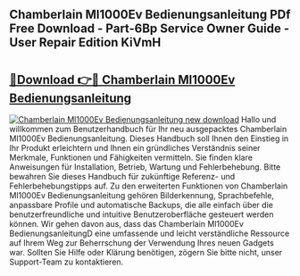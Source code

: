 ## Chamberlain Ml1000Ev Bedienungsanleitung PDf Free Download - Part-6Bp Service Owner Guide - User Repair Edition KiVmH

# <h2><a href="http://df3dc2.blite.top/?on=Chamberlain+Ml1000Ev+Bedienungsanleitung">🔗Download 👉🔴 Chamberlain Ml1000Ev Bedienungsanleitung</a></h2>

[![Chamberlain Ml1000Ev Bedienungsanleitung new download](https://i.imgur.com/lujVjoI.png)](http://df3dc2.blite.top/?on=Chamberlain+Ml1000Ev+Bedienungsanleitung)
Hallo und willkommen zum Benutzerhandbuch für Ihr neu ausgepacktes Chamberlain Ml1000Ev Bedienungsanleitung. Dieses Handbuch soll Ihnen den Einstieg in Ihr Produkt erleichtern und Ihnen ein gründliches Verständnis seiner Merkmale, Funktionen und Fähigkeiten vermitteln. Sie finden klare Anweisungen für Installation, Betrieb, Wartung und Fehlerbehebung. Bitte bewahren Sie dieses Handbuch für zukünftige Referenz- und Fehlerbehebungstipps auf. Zu den erweiterten Funktionen von Chamberlain Ml1000Ev Bedienungsanleitung gehören Bilderkennung, Sprachbefehle, anpassbare Profile und automatische Backups, die alle einfach über die benutzerfreundliche und intuitive Benutzeroberfläche gesteuert werden können. Wir gehen davon aus, dass das Chamberlain Ml1000Ev BedienungsanleitungD eine umfassende und leicht verständliche Ressource auf Ihrem Weg zur Beherrschung der Verwendung Ihres neuen Gadgets war. Sollten Sie Hilfe oder Klärung benötigen, zögern Sie bitte nicht, unser Support-Team zu kontaktieren.
